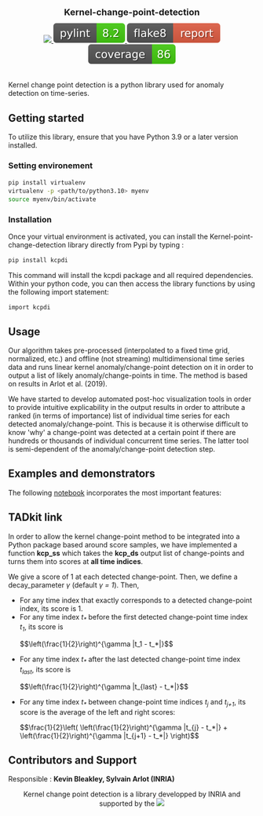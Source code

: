 <div align="center">
    <h1 style="font-size: large; font-weight: bold;">Kernel-change-point-detection</h1>
</div><div align="center">
	<a href="#">
        <img src="https://img.shields.io/badge/Python-3.11%20--%203.12-blue">
    </a>
    </a>
	<a href="_static/pylint/pylint.txt">
        <img src="_static/pylint/pylint.svg" alt="Pylint Score">
    </a>
    <a href="_static/flake8/index.html">
        <img src="_static/flake8/flake8.svg" alt="Flake8 Report">
    </a>
    <a href="_static/coverage/index.html">
        <img src="_static/coverage/coverage.svg" alt="Coverage report">
    </a>
</div>
<br>


Kernel change point detection is a python library used for anomaly detection on time-series.

## Getting started

To utilize this library, ensure that you have Python 3.9 or a later version installed.

### Setting environement
```bash
pip install virtualenv
virtualenv -p <path/to/python3.10> myenv
source myenv/bin/activate
```
### Installation
Once your virtual environment is activated, you can install the Kernel-point-change-detection library directly from Pypi by typing :

```bash
pip install kcpdi
```

This command will install the kcpdi package and all required dependencies.
Within your python code, you can then access the library functions by using the following import statement:

```
import kcpdi
```

## Usage

Our algorithm takes pre-processed (interpolated to a fixed time grid, normalized, etc.) and offline (not streaming) multidimensional time series data and runs linear kernel anomaly/change-point detection on it in order to output a list of likely anomaly/change-points in time.
The method is based on results in Arlot et al. (2019).

We have started to develop automated post-hoc visualization tools in order to provide intuitive explicability in the output results in order to attribute a ranked (in terms of importance) list of individual time series for each detected anomaly/change-point. This is because it is otherwise difficult to know 'why' a change-point was detected at a certain point if there are hundreds or thousands of individual concurrent time series. The latter tool is semi-dependent of the anomaly/change-point detection step.

## Examples and demonstrators

The following [notebook](examples/Example.ipynb) incorporates the most important features:

## TADkit link

In order to allow the kernel change-point method to be integrated into a Python package based around score samples, we have implemented a function **kcp_ss** which takes the **kcp_ds** output list of change-points and turns them into scores at **all time indices**.

<p>We give a score of 1 at each detected change-point. Then, we define a decay_parameter <em>γ</em> (default <em>γ = 1</em>). Then,</p>

<ul>
  <li>For any time index that exactly corresponds to a detected change-point index, its score is 1.</li>
  
  <li>For any time index <em>t<sub>*</sub></em> before the first detected change-point time index <em>t<sub>1</sub></em>, its score is 
    <p>$$\left(\frac{1}{2}\right)^{\gamma |t_1 - t_*|}$$</p></li>
  
  <li>For any time index <em>t<sub>*</sub></em> after the last detected change-point time index <em>t<sub>last</sub></em>, its score is 
    <p>$$\left(\frac{1}{2}\right)^{\gamma |t_{last} - t_*|}$$</p></li>
  
  <li>For any time index <em>t<sub>*</sub></em> between change-point time indices <em>t<sub>j</sub></em> and <em>t<sub>j+1</sub></em>, its score is the average of the left and right scores:
    <p>$$\frac{1}{2}\left( \left(\frac{1}{2}\right)^{\gamma |t_{j} - t_*|} + \left(\frac{1}{2}\right)^{\gamma |t_{j+1} - t_*|} \right)$$</p></li>
</ul>

## Contributors and Support

Responsible : **Kevin Bleakley, Sylvain Arlot (INRIA)**

<p align="center">
  Kernel change point detection is a library developped by INRIA and supported by the  
  <a href="https://www.confiance.ai/" title="Confiance.ai">
   <img src="https://www.trustworthy-ai-foundation.eu/wp-content/uploads/2025/07/M0302_LOGO-ETAIA_RVB_2000px.png"  height="70">
  </a>
</p>